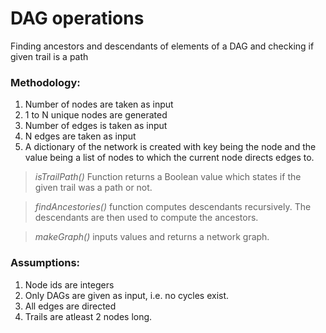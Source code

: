 # DAG operations
 Finding ancestors and descendants of elements of a DAG and checking if given trail is a path

### Methodology:
1. Number of nodes are taken as input
2. 1 to N unique nodes are generated
3. Number of edges is taken as input
4. N edges are taken as input
5. A dictionary of the network is created with key being the node and the value being a list of nodes to which the current node directs edges to.

> *isTrailPath()* Function returns a Boolean value which states if the given trail was a path or not.

> *findAncestories()* function computes descendants recursively. The descendants are then used to compute the ancestors.

> *makeGraph()* inputs values and returns a network graph.

### Assumptions:
1. Node ids are integers
2. Only DAGs are given as input, i.e. no cycles exist.
3. All edges are directed
4. Trails are atleast 2 nodes long.

